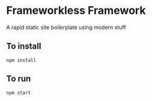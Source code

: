 # Frameworkless Framework

A rapid static site boilerplate using modern stuff

## To install

 ```
 npm install
 ```

## To run

```
npm start
```

